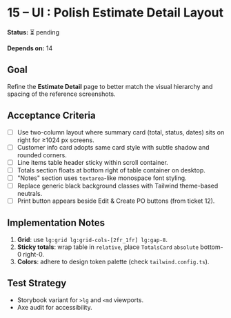 # 15 – UI : Polish Estimate Detail Layout

**Status:** ⏳ pending

**Depends on:** 14

## Goal

Refine the **Estimate Detail** page to better match the visual hierarchy and spacing of the reference screenshots.

## Acceptance Criteria

- [ ] Use two-column layout where summary card (total, status, dates) sits on right for ≥1024 px screens.
- [ ] Customer info card adopts same card style with subtle shadow and rounded corners.
- [ ] Line items table header sticky within scroll container.
- [ ] Totals section floats at bottom right of table container on desktop.
- [ ] "Notes" section uses `textarea`-like monospace font styling.
- [ ] Replace generic black background classes with Tailwind theme-based neutrals.
- [ ] Print button appears beside Edit & Create PO buttons (from ticket 12).

## Implementation Notes

1. **Grid**: use `lg:grid lg:grid-cols-[2fr_1fr] lg:gap-8`.
2. **Sticky totals**: wrap table in `relative`, place `TotalsCard` `absolute` bottom-0 right-0.
3. **Colors**: adhere to design token palette (check `tailwind.config.ts`).

## Test Strategy

- Storybook variant for `>lg` and `<md` viewports.
- Axe audit for accessibility.
